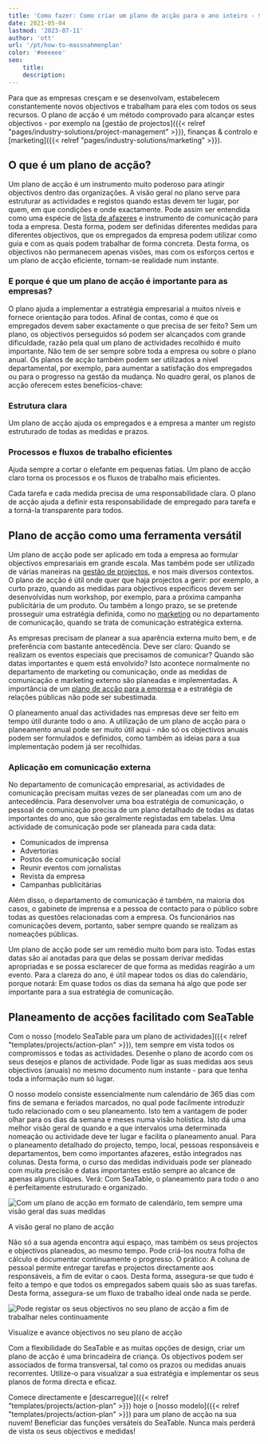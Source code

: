 ```yaml
---
title: 'Como fazer: Como criar um plano de acção para o ano inteiro - SeaTable'
date: 2021-05-04
lastmod: '2023-07-11'
author: 'ott'
url: '/pt/how-to-massnahmenplan'
color: '#eeeeee'
seo:
    title:
    description:
---
```


Para que as empresas cresçam e se desenvolvam, estabelecem constantemente novos objectivos e trabalham para eles com todos os seus recursos. O plano de acção é um método comprovado para alcançar estes objectivos - por exemplo na [gestão de projectos]({{< relref "pages/industry-solutions/project-management" >}}), finanças & controlo e [marketing]({{< relref "pages/industry-solutions/marketing" >}}).

## O que é um plano de acção?

Um plano de acção é um instrumento muito poderoso para atingir objectivos dentro das organizações. A visão geral no plano serve para estruturar as actividades e registos quando estas devem ter lugar, por quem, em que condições e onde exactamente. Pode assim ser entendida como uma espécie de [lista de afazeres](https://seatable.io/pt/to-do-liste-online/) e instrumento de comunicação para toda a empresa. Desta forma, podem ser definidas diferentes medidas para diferentes objectivos, que os empregados da empresa podem utilizar como guia e com as quais podem trabalhar de forma concreta. Desta forma, os objectivos não permanecem apenas visões, mas com os esforços certos e um plano de acção eficiente, tornam-se realidade num instante.

### E porque é que um plano de acção é importante para as empresas?

O plano ajuda a implementar a estratégia empresarial a muitos níveis e fornece orientação para todos. Afinal de contas, como é que os empregados devem saber exactamente o que precisa de ser feito? Sem um plano, os objectivos perseguidos só podem ser alcançados com grande dificuldade, razão pela qual um plano de actividades recolhido é muito importante. Não tem de ser sempre sobre toda a empresa ou sobre o plano anual. Os planos de acção também podem ser utilizados a nível departamental, por exemplo, para aumentar a satisfação dos empregados ou para o progresso na gestão da mudança. No quadro geral, os planos de acção oferecem estes benefícios-chave:

### Estrutura clara

Um plano de acção ajuda os empregados e a empresa a manter um registo estruturado de todas as medidas e prazos.

### Processos e fluxos de trabalho eficientes

Ajuda sempre a cortar o elefante em pequenas fatias. Um plano de acção claro torna os processos e os fluxos de trabalho mais eficientes.

Cada tarefa e cada medida precisa de uma responsabilidade clara. O plano de acção ajuda a definir esta responsabilidade de empregado para tarefa e a torná-la transparente para todos.

## Plano de acção como uma ferramenta versátil

Um plano de acção pode ser aplicado em toda a empresa ao formular objectivos empresariais em grande escala. Mas também pode ser utilizado de várias maneiras na [gestão de projectos](https://seatable.io/pt/projektmanagement/), e nos mais diversos contextos. O plano de acção é útil onde quer que haja projectos a gerir: por exemplo, a curto prazo, quando as medidas para objectivos específicos devem ser desenvolvidas num workshop, por exemplo, para a próxima campanha publicitária de um produto. Ou também a longo prazo, se se pretende prosseguir uma estratégia definida, como no [marketing](https://seatable.io/pt/marketing/) ou no departamento de comunicação, quando se trata de comunicação estratégica externa.

As empresas precisam de planear a sua aparência externa muito bem, e de preferência com bastante antecedência. Deve ser claro: Quando se realizam os eventos especiais que precisamos de comunicar? Quando são datas importantes e quem está envolvido? Isto acontece normalmente no departamento de marketing ou comunicação, onde as medidas de comunicação e marketing externo são planeadas e implementadas. A importância de um [plano de acção para a empresa](https://www.fuer-gruender.de/wissen/unternehmen-gruenden/aussenauftritt/externe-kommunikation/) e a estratégia de relações públicas não pode ser subestimada.

O planeamento anual das actividades nas empresas deve ser feito em tempo útil durante todo o ano. A utilização de um plano de acção para o planeamento anual pode ser muito útil aqui - não só os objectivos anuais podem ser formulados e definidos, como também as ideias para a sua implementação podem já ser recolhidas.

### Aplicação em comunicação externa

No departamento de comunicação empresarial, as actividades de comunicação precisam muitas vezes de ser planeadas com um ano de antecedência. Para desenvolver uma boa estratégia de comunicação, o pessoal de comunicação precisa de um plano detalhado de todas as datas importantes do ano, que são geralmente registadas em tabelas. Uma actividade de comunicação pode ser planeada para cada data:

- Comunicados de imprensa
- Advertorias
- Postos de comunicação social
- Reunir eventos com jornalistas
- Revista da empresa
- Campanhas publicitárias

Além disso, o departamento de comunicação é também, na maioria dos casos, o gabinete de imprensa e a pessoa de contacto para o público sobre todas as questões relacionadas com a empresa. Os funcionários nas comunicações devem, portanto, saber sempre quando se realizam as nomeações públicas.

Um plano de acção pode ser um remédio muito bom para isto. Todas estas datas são aí anotadas para que delas se possam derivar medidas apropriadas e se possa esclarecer de que forma as medidas reagirão a um evento. Para a clareza do ano, é útil mapear todos os dias do calendário, porque notará: Em quase todos os dias da semana há algo que pode ser importante para a sua estratégia de comunicação.

## Planeamento de acções facilitado com SeaTable

Com o nosso [modelo SeaTable para um plano de actividades]({{< relref "templates/projects/action-plan" >}}), tem sempre em vista todos os compromissos e todas as actividades. Desenhe o plano de acordo com os seus desejos e planos de actividade. Pode ligar as suas medidas aos seus objectivos (anuais) no mesmo documento num instante - para que tenha toda a informação num só lugar.

O nosso modelo consiste essencialmente num calendário de 365 dias com fins de semana e feriados marcados, no qual pode facilmente introduzir tudo relacionado com o seu planeamento. Isto tem a vantagem de poder olhar para os dias da semana e meses numa visão holística. Isto dá uma melhor visão geral de quando e a que intervalos uma determinada nomeação ou actividade deve ter lugar e facilita o planeamento anual. Para o planeamento detalhado do projecto, tempo, local, pessoas responsáveis e departamentos, bem como importantes afazeres, estão integrados nas colunas. Desta forma, o curso das medidas individuais pode ser planeado com muita precisão e datas importantes estão sempre ao alcance de apenas alguns cliques. Verá: Com SeaTable, o planeamento para todo o ano é perfeitamente estruturado e organizado.

![Com um plano de acção em formato de calendário, tem sempre uma visão geral das suas medidas](https://seatable.de/wp-content/uploads/2021/04/Overview.jpg)

A visão geral no plano de acção

Não só a sua agenda encontra aqui espaço, mas também os seus projectos e objectivos planeados, ao mesmo tempo. Pode criá-los noutra folha de cálculo e documentar continuamente o progresso. O prático: A coluna de pessoal permite entregar tarefas e projectos directamente aos responsáveis, a fim de evitar o caos. Desta forma, assegura-se que tudo é feito a tempo e que todos os empregados sabem quais são as suas tarefas. Desta forma, assegura-se um fluxo de trabalho ideal onde nada se perde.

![Pode registar os seus objectivos no seu plano de acção a fim de trabalhar neles continuamente](https://seatable.de/wp-content/uploads/2021/04/Annual-Goals.jpg)

Visualize e avance objectivos no seu plano de acção

Com a flexibilidade do SeaTable e as muitas opções de design, criar um plano de acção é uma brincadeira de criança. Os objectivos podem ser associados de forma transversal, tal como os prazos ou medidas anuais recorrentes. Utilize-o para visualizar a sua estratégia e implementar os seus planos de forma directa e eficaz.

Comece directamente e [descarregue]({{< relref "templates/projects/action-plan" >}}) hoje o [nosso modelo]({{< relref "templates/projects/action-plan" >}}) para um plano de acção na sua nuvem! Beneficiar das funções versáteis do SeaTable. Nunca mais perderá de vista os seus objectivos e medidas!
